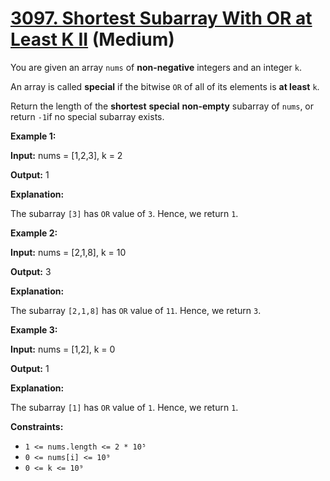 # [3097. Shortest Subarray With OR at Least K II][link] (Medium)

[link]: https://leetcode.cn/problems/shortest-subarray-with-or-at-least-k-ii/

You are given an array `nums` of **non-negative** integers and an integer `k`.

An array is called **special** if the bitwise `OR` of all of its elements is **at least** `k`.

Return the length of the **shortest** **special** **non-empty** subarray of `nums`, or return `-1`if
no special subarray exists.

**Example 1:**

**Input:** nums = \[1,2,3\], k = 2

**Output:** 1

**Explanation:**

The subarray `[3]` has `OR` value of `3`. Hence, we return `1`.

**Example 2:**

**Input:** nums = \[2,1,8\], k = 10

**Output:** 3

**Explanation:**

The subarray `[2,1,8]` has `OR` value of `11`. Hence, we return `3`.

**Example 3:**

**Input:** nums = \[1,2\], k = 0

**Output:** 1

**Explanation:**

The subarray `[1]` has `OR` value of `1`. Hence, we return `1`.

**Constraints:**

- `1 <= nums.length <= 2 * 10⁵`
- `0 <= nums[i] <= 10⁹`
- `0 <= k <= 10⁹`
